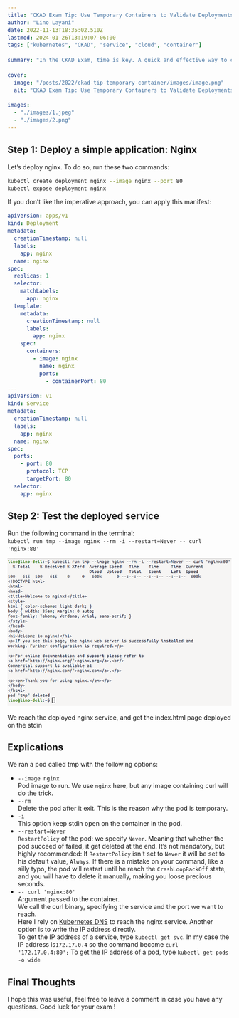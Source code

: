 ```yaml
---
title: "CKAD Exam Tip: Use Temporary Containers to Validate Deployments"
author: "Lino Layani"
date: 2022-11-13T18:35:02.510Z
lastmod: 2024-01-26T13:19:07-06:00
tags: ["kubernetes", "CKAD", "service", "cloud", "container"]

summary: "In the CKAD Exam, time is key. A quick and effective way to confirm that your pod or service is responding correctly is by using a temporary container for testing. Here's how"

cover:
  image: "/posts/2022/ckad-tip-temporary-container/images/image.png"
  alt: "CKAD Exam Tip: Use Temporary Containers to Validate Deployments"

images:
  - "./images/1.jpeg"
  - "./images/2.png"
---
```


## Step 1: Deploy a simple application: Nginx

Let’s deploy nginx. To do so, run these two commands:

```bash
kubectl create deployment nginx --image nginx --port 80
kubectl expose deployment nginx
```

If you don’t like the imperative approach, you can apply this manifest:

```yaml
apiVersion: apps/v1
kind: Deployment
metadata:
  creationTimestamp: null
  labels:
    app: nginx
  name: nginx
spec:
  replicas: 1
  selector:
    matchLabels:
      app: nginx
  template:
    metadata:
      creationTimestamp: null
      labels:
        app: nginx
    spec:
      containers:
        - image: nginx
          name: nginx
          ports:
            - containerPort: 80
---
apiVersion: v1
kind: Service
metadata:
  creationTimestamp: null
  labels:
    app: nginx
  name: nginx
spec:
  ports:
    - port: 80
      protocol: TCP
      targetPort: 80
  selector:
    app: nginx
```

## Step 2: Test the deployed service

Run the following command in the terminal:  
`kubectl run tmp --image nginx --rm -i --restart=Never -- curl 'nginx:80'`

![image](./images/2.png#center)

We reach the deployed nginx service, and get the index.html page deployed on the stdin

## Explications

We ran a pod called tmp with the following options:

- `--image nginx`  
  Pod image to run. We use `nginx` here, but any image containing curl will do the trick.
- `--rm`  
  Delete the pod after it exit. This is the reason why the pod is temporary.
- `-i`  
  This option keep stdin open on the container in the pod.
- `--restart=Never`  
  `RestartPolicy` of the pod: we specify `Never`. Meaning that whether the pod succeed of failed, it get deleted at the end.
  It’s not mandatory, but highly recommended: If `RestartPolicy` isn't set to `Never` it will be set to his default value, `Always`. If there is a mistake on your command, like a silly typo, the pod will restart until he reach the `CrashLoopBackOff` state, and you will have to delete it manually, making you loose precious seconds.
- `-- curl 'nginx:80'`  
  Argument passed to the container.  
  We call the curl binary, specifying the service and the port we want to reach.  
  Here I rely on [Kubernetes DNS](https://kubernetes.io/docs/concepts/services-networking/dns-pod-service/) to reach the nginx service. Another option is to write the IP address directly.  
  To get the IP address of a service, type `kubectl get svc`. In my case the IP address is`172.17.0.4` so the command become `curl '172.17.0.4:80';`
  To get the IP address of a pod, type `kubectl get pods -o wide`

## Final Thoughts

I hope this was useful, feel free to leave a comment in case you have any questions. Good luck for your exam !
